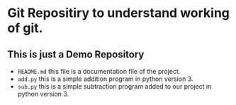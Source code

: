 # Git Repositiry to understand working of git.
## This is just a Demo Repository
- `README.md` this file is a documentation file of the project.
- `add.py` this is a simple addition program in python version 3.
- `sub.py` this is a simple subtraction program added to our project in python version 3.
